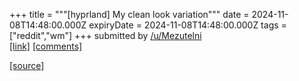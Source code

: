 +++
title = """[hyprland] My clean look variation"""
date = 2024-11-08T14:48:00.000Z
expiryDate = 2024-11-08T14:48:00.000Z
tags = ["reddit","wm"]
+++
submitted by [/u/Mezutelni](https://www.reddit.com/user/Mezutelni)  
[\[link\]](https://www.reddit.com/gallery/1glpkuw) [\[comments\]](https://www.reddit.com/r/unixporn/comments/1gmk7fk/hyprland_my_clean_look_variation/)

[[source]](https://www.reddit.com/r/unixporn/comments/1gmk7fk/hyprland_my_clean_look_variation/)
